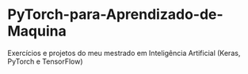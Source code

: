 # PyTorch-para-Aprendizado-de-Maquina
Exercícios e projetos do meu mestrado em Inteligência Artificial (Keras, PyTorch e TensorFlow)
